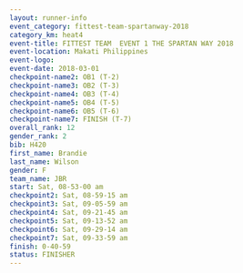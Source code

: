 ```yaml
---
layout: runner-info 
event_category: fittest-team-spartanway-2018 
category_km: heat4 
event-title: FITTEST TEAM  EVENT 1 THE SPARTAN WAY 2018 
event-location: Makati Philippines 
event-logo: 
event-date: 2018-03-01 
checkpoint-name2: OB1 (T-2) 
checkpoint-name3: OB2 (T-3) 
checkpoint-name4: OB3 (T-4) 
checkpoint-name5: OB4 (T-5) 
checkpoint-name6: OB5 (T-6) 
checkpoint-name7: FINISH (T-7) 
overall_rank: 12
gender_rank: 2
bib: H420
first_name: Brandie
last_name: Wilson
gender: F
team_name: JBR
start: Sat, 08-53-00 am
checkpoint2: Sat, 08-59-15 am
checkpoint3: Sat, 09-05-59 am
checkpoint4: Sat, 09-21-45 am
checkpoint5: Sat, 09-13-52 am
checkpoint6: Sat, 09-29-14 am
checkpoint7: Sat, 09-33-59 am
finish: 0-40-59
status: FINISHER
---
```

